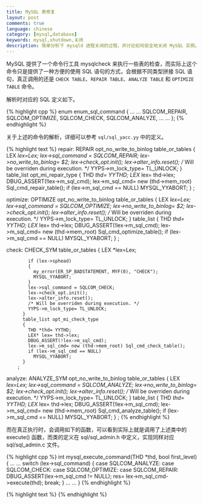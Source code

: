 ```yaml
---
title: MySQL 表修复
layout: post
comments: true
language: chinese
category: [mysql,database]
keywords: mysql,shutdown,关闭
description: 简单分析下 mysqld 进程关闭的过程，并讨论如何安全地关闭 MySQL 实例。
---
```



<!-- more -->

MySQL 提供了一个命令行工具 mysqlcheck 来执行一些表的检查，而实际上这个命令只是提供了一种方便的使用 SQL 语句的方式，会根据不同类型拼接 SQL 语句，真正调用的还是 ```CHECK TABLE```、```REPAIR TABLE```、```ANALYZE TABLE``` 和 ```OPTIMIZE TABLE``` 命令。

解析时对应的 SQL 定义如下。

{% highlight cpp %}
enum enum_sql_command {
  ... ...
  SQLCOM_REPAIR,
  SQLCOM_OPTIMIZE,
  SQLCOM_CHECK,
  SQLCOM_ANALYZE,
  ... ...
};
{% endhighlight %}

关于上述的命令的解析，详细可以参考 ```sql/sql_yacc.yy``` 中的定义。

{% highlight text %}
repair:
          REPAIR opt_no_write_to_binlog table_or_tables
          {
            LEX *lex=Lex;
            lex->sql_command = SQLCOM_REPAIR;
            lex->no_write_to_binlog= $2;
            lex->check_opt.init();
            lex->alter_info.reset();
            /* Will be overriden during execution. */
            YYPS->m_lock_type= TL_UNLOCK;
          }
          table_list opt_mi_repair_type
          {
            THD *thd= YYTHD;
            LEX* lex= thd->lex;
            DBUG_ASSERT(!lex->m_sql_cmd);
            lex->m_sql_cmd= new (thd->mem_root) Sql_cmd_repair_table();
            if (lex->m_sql_cmd == NULL)
              MYSQL_YYABORT;
          }
        ;

optimize:
          OPTIMIZE opt_no_write_to_binlog table_or_tables
          {
            LEX *lex=Lex;
            lex->sql_command = SQLCOM_OPTIMIZE;
            lex->no_write_to_binlog= $2;
            lex->check_opt.init();
            lex->alter_info.reset();
            /* Will be overriden during execution. */
            YYPS->m_lock_type= TL_UNLOCK;
          }
          table_list
          {
            THD *thd= YYTHD;
            LEX* lex= thd->lex;
            DBUG_ASSERT(!lex->m_sql_cmd);
            lex->m_sql_cmd= new (thd->mem_root) Sql_cmd_optimize_table();
            if (lex->m_sql_cmd == NULL)
              MYSQL_YYABORT;
          }
        ;

check:
          CHECK_SYM table_or_tables
          {
            LEX *lex=Lex;

            if (lex->sphead)
            {
              my_error(ER_SP_BADSTATEMENT, MYF(0), "CHECK");
              MYSQL_YYABORT;
            }
            lex->sql_command = SQLCOM_CHECK;
            lex->check_opt.init();
            lex->alter_info.reset();
            /* Will be overriden during execution. */
            YYPS->m_lock_type= TL_UNLOCK;
          }
          table_list opt_mi_check_type
          {
            THD *thd= YYTHD;
            LEX* lex= thd->lex;
            DBUG_ASSERT(!lex->m_sql_cmd);
            lex->m_sql_cmd= new (thd->mem_root) Sql_cmd_check_table();
            if (lex->m_sql_cmd == NULL)
              MYSQL_YYABORT;
          }
        ;

analyze:
          ANALYZE_SYM opt_no_write_to_binlog table_or_tables
          {
            LEX *lex=Lex;
            lex->sql_command = SQLCOM_ANALYZE;
            lex->no_write_to_binlog= $2;
            lex->check_opt.init();
            lex->alter_info.reset();
            /* Will be overriden during execution. */
            YYPS->m_lock_type= TL_UNLOCK;
          }
          table_list
          {
            THD *thd= YYTHD;
            LEX* lex= thd->lex;
            DBUG_ASSERT(!lex->m_sql_cmd);
            lex->m_sql_cmd= new (thd->mem_root) Sql_cmd_analyze_table();
            if (lex->m_sql_cmd == NULL)
              MYSQL_YYABORT;
          }
        ;
{% endhighlight %}

而在真正执行时，会调用如下的函数，可以看到实际上就是调用了上述类中的 execute() 函数，而类的定义在 sql/sql_admin.h 中定义，实现同样对应 sql/sql_admin.c 文件。

{% highlight cpp %}
int mysql_execute_command(THD *thd, bool first_level)
{
  ... ...
  switch (lex->sql_command) {
  case SQLCOM_ANALYZE:
  case SQLCOM_CHECK:
  case SQLCOM_OPTIMIZE:
  case SQLCOM_REPAIR:
    DBUG_ASSERT(lex->m_sql_cmd != NULL);
    res= lex->m_sql_cmd->execute(thd);
    break;
  }
  ... ...
}
{% endhighlight %}


{% highlight text %}
{% endhighlight %}
